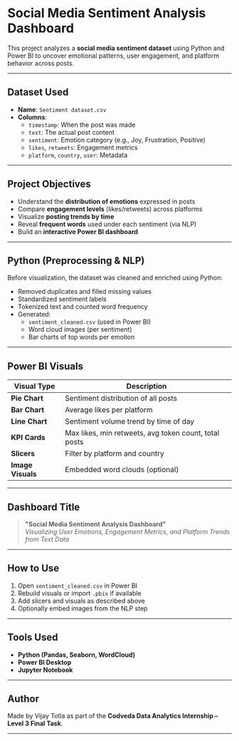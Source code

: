 # Social Media Sentiment Analysis Dashboard

This project analyzes a **social media sentiment dataset** using Python and Power BI to uncover emotional patterns, user engagement, and platform behavior across posts.

---

## Dataset Used

- **Name**: `Sentiment dataset.csv`
- **Columns**:
  - `timestamp`: When the post was made
  - `text`: The actual post content
  - `sentiment`: Emotion category (e.g., Joy, Frustration, Positive)
  - `likes`, `retweets`: Engagement metrics
  - `platform`, `country`, `user`: Metadata

---

## Project Objectives

- Understand the **distribution of emotions** expressed in posts
- Compare **engagement levels** (likes/retweets) across platforms
- Visualize **posting trends by time**
- Reveal **frequent words** used under each sentiment (via NLP)
- Build an **interactive Power BI dashboard**

---

## Python (Preprocessing & NLP)

Before visualization, the dataset was cleaned and enriched using Python:
- Removed duplicates and filled missing values
- Standardized sentiment labels
- Tokenized text and counted word frequency
- Generated:
  - `sentiment_cleaned.csv` (used in Power BI)
  - Word cloud images (per sentiment)
  - Bar charts of top words per emotion

---

## Power BI Visuals

| Visual Type | Description |
|-------------|-------------|
| **Pie Chart** | Sentiment distribution of all posts |
| **Bar Chart** | Average likes per platform |
| **Line Chart** | Sentiment volume trend by time of day |
| **KPI Cards** | Max likes, min retweets, avg token count, total posts |
| **Slicers** | Filter by platform and country |
| **Image Visuals** | Embedded word clouds (optional) |

---

## Dashboard Title

> **"Social Media Sentiment Analysis Dashboard"**  
> *Visualizing User Emotions, Engagement Metrics, and Platform Trends from Text Data*

---

## How to Use

1. Open `sentiment_cleaned.csv` in Power BI
2. Rebuild visuals or import `.pbix` if available
3. Add slicers and visuals as described above
4. Optionally embed images from the NLP step

---

## Tools Used

- **Python (Pandas, Seaborn, WordCloud)**
- **Power BI Desktop**
- **Jupyter Notebook**

---

## Author

Made by Vijay Totla as part of the **Codveda Data Analytics Internship – Level 3 Final Task**.

---

